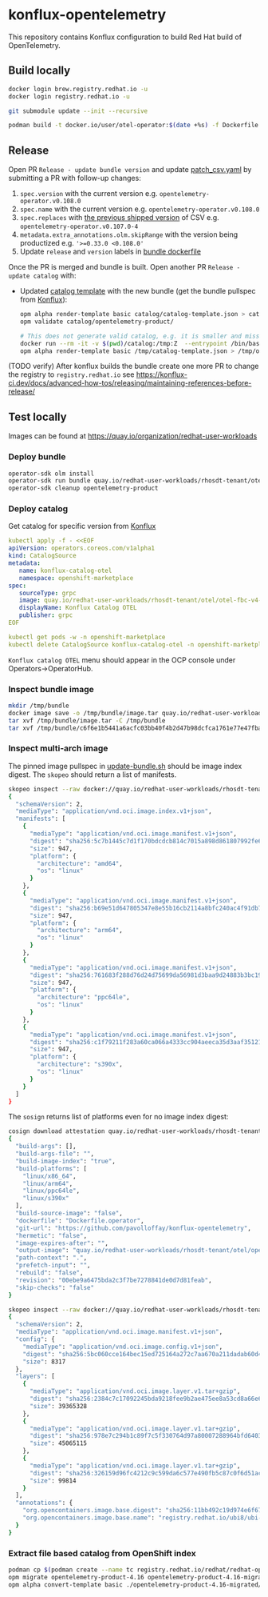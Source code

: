 # konflux-opentelemetry

This repository contains Konflux configuration to build Red Hat build of OpenTelemetry.

## Build locally

```bash
docker login brew.registry.redhat.io -u
docker login registry.redhat.io -u

git submodule update --init --recursive

podman build -t docker.io/user/otel-operator:$(date +%s) -f Dockerfile.operator 
```

## Release

Open PR `Release - update bundle version` and update [patch_csv.yaml](./bundle-patch/patch_csv.yaml) by submitting a PR with follow-up changes:
1. `spec.version` with the current version e.g. `opentelemetry-operator.v0.108.0`
1. `spec.name` with the current version e.g. `opentelemetry-operator.v0.108.0`
1. `spec.replaces` with [the previous shipped version](https://catalog.redhat.com/software/containers/rhosdt/opentelemetry-operator-bundle/615618406feffc5384e84400) of CSV e.g. `opentelemetry-operator.v0.107.0-4`
1. `metadata.extra_annotations.olm.skipRange` with the version being productized e.g. `'>=0.33.0 <0.108.0'`
1. Update `release` and `version` labels in [bundle dockerfile](./Dockerfile.bundle)

Once the PR is merged and bundle is built. Open another PR `Release - update catalog` with:
 * Updated [catalog template](./catalog/catalog-template.json) with the new bundle (get the bundle pullspec from [Konflux](https://console.redhat.com/application-pipeline/workspaces/rhosdt/applications/otel/components/otel-bundle)):
    ```bash
    opm alpha render-template basic catalog/catalog-template.json > catalog/opentelemetry-product/catalog.json && \
    opm validate catalog/opentelemetry-product/ 

    # This does not generate valid catalog, e.g. it is smaller and missing relatedImages
    docker run --rm -it -v $(pwd)/catalog:/tmp:Z  --entrypoint /bin/bash registry.redhat.io/openshift4/ose-operator-registry-rhel9:v4.16
    opm alpha render-template basic /tmp/catalog-template.json > /tmp/opentelemetry-product/catalog-ose-operator.json
    ```

(TODO verify) After konflux builds the bundle create one more PR to change the registry to `registry.redhat.io` see https://konflux-ci.dev/docs/advanced-how-tos/releasing/maintaining-references-before-release/

## Test locally

Images can be found at https://quay.io/organization/redhat-user-workloads

### Deploy bundle

```bash
operator-sdk olm install 
operator-sdk run bundle quay.io/redhat-user-workloads/rhosdt-tenant/otel/otel-bundle@sha256:a09e1fa7c42b3f89b8a74e83d9d8c5b501ef9cd356612d6e146646df1f3d5800
operator-sdk cleanup opentelemetry-product
```

### Deploy catalog

Get catalog for specific version from [Konflux](https://console.redhat.com/application-pipeline/workspaces/rhosdt/applications/otel-fbc-v4-15/components/otel-fbc-v4-15)

```yaml
kubectl apply -f - <<EOF
apiVersion: operators.coreos.com/v1alpha1
kind: CatalogSource
metadata:
   name: konflux-catalog-otel
   namespace: openshift-marketplace
spec:
   sourceType: grpc
   image: quay.io/redhat-user-workloads/rhosdt-tenant/otel/otel-fbc-v4-15@sha256:337009c69204eed22bd90acf5af45f3db678bd65531c8847c59e9532f8427d29
   displayName: Konflux Catalog OTEL
   publisher: grpc
EOF

kubectl get pods -w -n openshift-marketplace
kubectl delete CatalogSource konflux-catalog-otel -n openshift-marketplace
```

`Konflux catalog OTEL` menu should appear in the OCP console under Operators->OperatorHub.

### Inspect bundle image

```bash
mkdir /tmp/bundle
docker image save -o /tmp/bundle/image.tar quay.io/redhat-user-workloads/rhosdt-tenant/otel/otel-bundle@sha256:193358e912cd6a1d06eacf27363d85f2082c21596084110f026f43682ca3cecf
tar xvf /tmp/bundle/image.tar -C /tmp/bundle
tar xvf /tmp/bundle/c6f6e1b5441a6acfc03bb40f4b2d47b98dcfca1761e77e47fba004653eb596d7/layer.tar -C /tmp/bundle/c6f6e1b5441a6acfc03bb40f4b2d47b98dcfca1761e77e47fba004653eb596d7
```

### Inspect multi-arch image

The pinned image pullspec in [update-bundle.sh](bundle-patch/update_bundle.sh) should be image index digest.
The `skopeo` should return a list of manifests. 

```bash
skopeo inspect --raw docker://quay.io/redhat-user-workloads/rhosdt-tenant/otel/operator@sha256:2a8b137c4b9774405a84c4719da6162a56cb97761dce68e59a0d2ed974fae1f0  | jq                                                                                                                                                                                                  ploffay@fedora
{
  "schemaVersion": 2,
  "mediaType": "application/vnd.oci.image.index.v1+json",
  "manifests": [
    {
      "mediaType": "application/vnd.oci.image.manifest.v1+json",
      "digest": "sha256:5c7b1445c7d1f170bdcdcb814c7015a898d861807992fe61f8c36b8fe7ebfb3f",
      "size": 947,
      "platform": {
        "architecture": "amd64",
        "os": "linux"
      }
    },
    {
      "mediaType": "application/vnd.oci.image.manifest.v1+json",
      "digest": "sha256:b69e51d647805347e8e55b16cb2114a8bfc240ac4f91db71e21b78af012f2817",
      "size": 947,
      "platform": {
        "architecture": "arm64",
        "os": "linux"
      }
    },
    {
      "mediaType": "application/vnd.oci.image.manifest.v1+json",
      "digest": "sha256:761683f288d76d24d75699da56981d3baa9d24883b3bc19f67821d8f6d766321",
      "size": 947,
      "platform": {
        "architecture": "ppc64le",
        "os": "linux"
      }
    },
    {
      "mediaType": "application/vnd.oci.image.manifest.v1+json",
      "digest": "sha256:c1f79211f283a60ca066a4333cc904aeeca35d3aaf351217631d6a21aa58ce18",
      "size": 947,
      "platform": {
        "architecture": "s390x",
        "os": "linux"
      }
    }
  ]
}
```

The `sosign` returns list of platforms even for no image index digest:

```bash
cosign download attestation quay.io/redhat-user-workloads/rhosdt-tenant/otel/operator@sha256:5c7b1445c7d1f170bdcdcb814c7015a898d861807992fe61f8c36b8fe7ebfb3f | jq -r '.payload | @base64d | fromjson | .predicate.invocation.parameters'                                                                                                                        127 ↵ ploffay@fedora
{
  "build-args": [],
  "build-args-file": "",
  "build-image-index": "true",
  "build-platforms": [
    "linux/x86_64",
    "linux/arm64",
    "linux/ppc64le",
    "linux/s390x"
  ],
  "build-source-image": "false",
  "dockerfile": "Dockerfile.operator",
  "git-url": "https://github.com/pavolloffay/konflux-opentelemetry",
  "hermetic": "false",
  "image-expires-after": "",
  "output-image": "quay.io/redhat-user-workloads/rhosdt-tenant/otel/operator:00ebe9a6475bda2c3f7be7278841de0d7d81feab",
  "path-context": ".",
  "prefetch-input": "",
  "rebuild": "false",
  "revision": "00ebe9a6475bda2c3f7be7278841de0d7d81feab",
  "skip-checks": "false"
}

skopeo inspect --raw docker://quay.io/redhat-user-workloads/rhosdt-tenant/otel/operator@sha256:5c7b1445c7d1f170bdcdcb814c7015a898d861807992fe61f8c36b8fe7ebfb3f | jq                                                                                                                                                                                             127 ↵ ploffay@fedora
{
  "schemaVersion": 2,
  "mediaType": "application/vnd.oci.image.manifest.v1+json",
  "config": {
    "mediaType": "application/vnd.oci.image.config.v1+json",
    "digest": "sha256:5bc060cce164bec15ed725164a272c7aa670a211dadab60d4b4ce1a63cb6ba9e",
    "size": 8317
  },
  "layers": [
    {
      "mediaType": "application/vnd.oci.image.layer.v1.tar+gzip",
      "digest": "sha256:2384c7c17092245bda9218fee9b2ae475ee8a53cd8a66e63c1d5f37433276ff0",
      "size": 39365328
    },
    {
      "mediaType": "application/vnd.oci.image.layer.v1.tar+gzip",
      "digest": "sha256:978e7c294b1c89f7c5f330764d97a80007288964bfd640388024afcd0387dc91",
      "size": 45065115
    },
    {
      "mediaType": "application/vnd.oci.image.layer.v1.tar+gzip",
      "digest": "sha256:326159d96fc4212c9c599da6c577e490fb5c87c0f6d51ac3203e69f57c60ccbb",
      "size": 99814
    }
  ],
  "annotations": {
    "org.opencontainers.image.base.digest": "sha256:11bb492c19d974e6f67be661e76691e977184e98aff1cfad365363ae9055cff0",
    "org.opencontainers.image.base.name": "registry.redhat.io/ubi8/ubi-minimal:8.10-1052.1724178568"
  }
}
```

### Extract file based catalog from OpenShift index

```bash
podman cp $(podman create --name tc registry.redhat.io/redhat/redhat-operator-index:v4.16):/configs/opentelemetry-product opentelemetry-product-4.16  && podman rm tc
opm migrate opentelemetry-product-4.16 opentelemetry-product-4.16-migrated
opm alpha convert-template basic ./opentelemetry-product-4.16-migrated/opentelemetry-product/catalog.json > opentelemetry-product-4.16-migrated/opentelemetry-product/catalog-template.json
```
